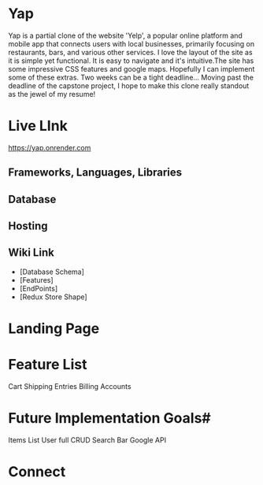# Yap
Yap is a partial clone of the website 'Yelp', a popular online platform and mobile app that connects users with local businesses, primarily focusing on restaurants, bars, and various other services. I love the layout of the site as it is simple yet functional. It is easy to navigate and it's intuitive.The site has some impressive CSS features and google maps. Hopefully I can implement some of these extras. Two weeks can be a tight deadline... Moving past the deadline of the capstone project, I hope to make this clone really standout as the jewel of my resume!

# Live LInk

 https://yap.onrender.com
## Frameworks, Languages, Libraries




## Database

## Hosting


## Wiki Link

- [Database Schema]
- [Features]
- [EndPoints]
- [Redux Store Shape]


# Landing Page


# Feature List
Cart
Shipping Entries
Billing Accounts

# Future Implementation Goals#
Items List
User  full CRUD
Search Bar
Google API


# Connect



<!-- [Database Schema]: https://github.com/kwongit/YummyEats/wiki/DB-Schema
[Features]: https://github.com/kwongit/YummyEats/wiki/Feature-List
[Redux Store Shape]: https://github.com/kwongit/YummyEats/wiki/React-Store-Shape
[EndPoints]: -->
